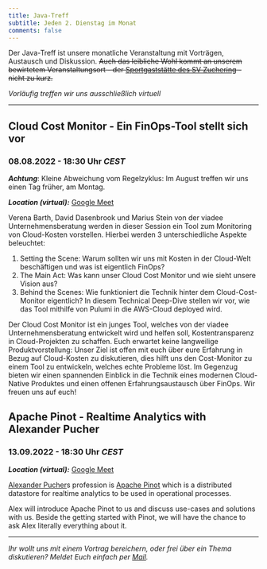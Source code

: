 ```yaml
---
title: Java-Treff
subtitle: Jeden 2. Dienstag im Monat
comments: false
---
```


Der Java-Treff ist unsere monatliche Veranstaltung mit Vorträgen, Austausch und Diskussion.
~~Auch das leibliche Wohl kommt an unserem bewirtetem Veranstaltungsort - der [Sportgaststätte des SV Zuchering](https://goo.gl/maps/WdFPbCwjdqWQr5eUA) - nicht zu kurz.~~

_Vorläufig treffen wir uns ausschließlich virtuell_

---

## Cloud Cost Monitor  - Ein FinOps-Tool stellt sich vor
### 08.08.2022 - 18:30 Uhr *CEST*

***Achtung***: Kleine Abweichung vom Regelzyklus: Im August treffen wir uns einen Tag früher, am Montag.

***Location (virtual):*** [Google Meet](https://meet.google.com/get-jzpw-qxm)

Verena Barth, David Dasenbrook und Marius Stein von der viadee Unternehmensberatung werden in dieser Session ein Tool zum Monitoring von Cloud-Kosten vorstellen. Hierbei werden 3 unterschiedliche Aspekte beleuchtet:

1. Setting the Scene: Warum sollten wir uns mit Kosten in der Cloud-Welt beschäftigen und was ist eigentlich FinOps?
2. The Main Act: Was kann unser Cloud Cost Monitor und wie sieht unsere Vision aus?
3. Behind the Scenes: Wie funktioniert die Technik hinter dem Cloud-Cost-Monitor eigentlich? In diesem Technical Deep-Dive stellen wir vor, wie das Tool mithilfe von Pulumi in die AWS-Cloud deployed wird.


Der Cloud Cost Monitor ist ein junges Tool, welches von der viadee Unternehmensberatung entwickelt wird und helfen soll, Kostentransparenz in Cloud-Projekten zu schaffen. Euch erwartet keine langweilige Produktvorstellung: Unser Ziel ist offen mit euch über eure Erfahrung in Bezug auf Cloud-Kosten zu diskutieren, dies hilft uns den Cost-Monitor zu einem Tool zu entwickeln, welches echte Probleme löst. Im Gegenzug bieten wir einen spannenden Einblick in die Technik eines modernen Cloud-Native Produktes und einen offenen Erfahrungsaustausch über FinOps. Wir freuen uns auf euch!

## Apache Pinot  - Realtime Analytics with Alexander Pucher
### 13.09.2022 - 18:30 Uhr *CEST*

***Location (virtual):*** [Google Meet](https://meet.google.com/get-jzpw-qxm)

[Alexander Pucher](https://alexpucher.com/)s profession is [Apache Pinot](https://pinot.apache.org/) which is a distributed datastore for realtime analytics to be used in operational processes.

Alex will introduce Apache Pinot to us and discuss use-cases and solutions with us.
Beside the getting started with Pinot, we will have the chance to ask Alex literally everything about it.

---

*Ihr wollt uns mit einem Vortrag bereichern, oder frei über ein Thema diskutieren?
Meldet Euch einfach per [Mail](mailto:info@jug-in.bayern).*
